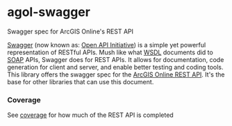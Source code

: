 # agol-swagger

Swagger spec for ArcGIS Online's REST API

[Swagger](http://swagger.io/) (now known as: [Open API Initiative](https://openapis.org/)) is a simple yet powerful representation of RESTful APIs. Mush like what [WSDL](https://en.wikipedia.org/wiki/Web_Services_Description_Language) documents did to [SOAP](https://en.wikipedia.org/wiki/SOAP) APIs, Swagger does for REST APIs. It allows for documentation, code generation for client and server, and enable better testing and coding tools.  
This library offers the swagger spec for the [ArcGIS Online REST API](http://resources.arcgis.com/en/help/arcgis-rest-api/). It's the base for other libraries that can use this document.  

### Coverage

See [coverage](docs/coverage.md) for how much of the REST API is completed